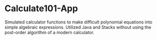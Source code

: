 # Calculate101-App

Simulated calculator functions to make difficult polynomial equations into simple algebraic expressions.
Utilized Java and Stacks without using the post-order algorithm of a modern calculator.  
